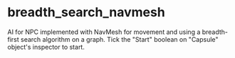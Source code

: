 # breadth_search_navmesh
AI for NPC implemented with NavMesh for movement and using a breadth-first search algorithm on a graph.
Tick the "Start" boolean on "Capsule" object's inspector to start.

